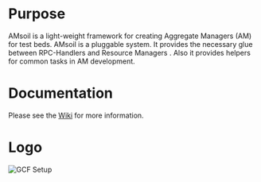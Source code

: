 # Purpose

AMsoil is a light-weight framework for creating Aggregate Managers (AM) for test beds.
AMsoil is a pluggable system. It provides the necessary glue between RPC-Handlers and Resource Managers .
Also it provides helpers for common tasks in AM development.

# Documentation

Please see the [Wiki](https://github.com/fp7-ofelia/AMsoil/wiki) for more information.

# Logo

![GCF Setup](https://raw.github.com/fp7-ofelia/AMsoil/development/doc/img/logo.jpg)
